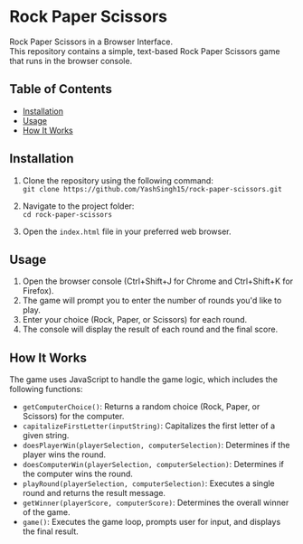 # Rock Paper Scissors

Rock Paper Scissors in a Browser Interface.<br>
This repository contains a simple, text-based Rock Paper Scissors game that runs in the browser console.

## Table of Contents

- [Installation](#installation)
- [Usage](#usage)
- [How It Works](#how-it-works)

## Installation
1. Clone the repository using the following command:<br>
`git clone https://github.com/YashSingh15/rock-paper-scissors.git`
2. Navigate to the project folder:<br>
`cd rock-paper-scissors`

3. Open the `index.html` file in your preferred web browser.

## Usage

1. Open the browser console (Ctrl+Shift+J for Chrome and Ctrl+Shift+K for Firefox).
2. The game will prompt you to enter the number of rounds you'd like to play.
3. Enter your choice (Rock, Paper, or Scissors) for each round.
4. The console will display the result of each round and the final score.

## How It Works

The game uses JavaScript to handle the game logic, which includes the following functions:

- `getComputerChoice()`: Returns a random choice (Rock, Paper, or Scissors) for the computer.
- `capitalizeFirstLetter(inputString)`: Capitalizes the first letter of a given string.
- `doesPlayerWin(playerSelection, computerSelection)`: Determines if the player wins the round.
- `doesComputerWin(playerSelection, computerSelection)`: Determines if the computer wins the round.
- `playRound(playerSelection, computerSelection)`: Executes a single round and returns the result message.
- `getWinner(playerScore, computerScore)`: Determines the overall winner of the game.
- `game()`: Executes the game loop, prompts user for input, and displays the final result.
